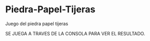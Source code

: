 # Piedra-Papel-Tijeras
Juego del piedra papel tijeras



SE JUEGA A TRAVES DE LA CONSOLA PARA VER EL RESULTADO.

